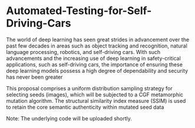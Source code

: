 # Automated-Testing-for-Self-Driving-Cars

The world of deep learning has seen great strides in advancement over the past few decades in areas such as object tracking and recognition, natural language processing, robotics, and self-driving cars. With such advancements and the increasing use of deep learning in safety-critical applications, such as self-driving cars, the importance of ensuring these deep learning models possess a high degree of dependability and security has never been greater

This proposal comprises a uniform distribution sampling strategy for selecting seeds (images), which will be subjected to a CGF metamorphic mutation algorithm. The structural similarity index measure (SSIM) is used to retain the core semantic authenticity within mutated seed data

Note: The underlying code will be uploaded shortly.
